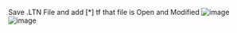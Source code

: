 Save .LTN File and add [*] tf that file is Open and Modified
![image](https://user-images.githubusercontent.com/81642936/154830575-42adb1a2-ffef-4246-a734-1a9b90a6e3b5.png)
![image](https://user-images.githubusercontent.com/81642936/154830603-283b521b-39b2-48f8-aa8e-3eeb1d258259.png)
